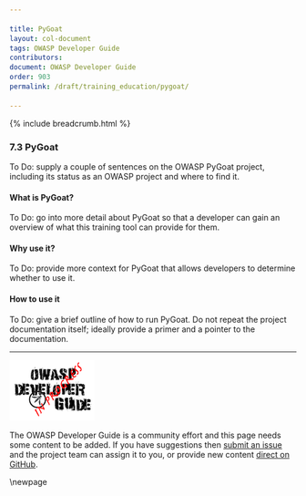 ```yaml
---

title: PyGoat
layout: col-document
tags: OWASP Developer Guide
contributors:
document: OWASP Developer Guide
order: 903
permalink: /draft/training_education/pygoat/

---
```


{% include breadcrumb.html %}

### 7.3 PyGoat

To Do: supply a couple of sentences on the OWASP PyGoat project,
including its status as an OWASP project and where to find it.

#### What is PyGoat?

To Do: go into more detail about PyGoat so that a developer
can gain an overview of what this training tool can provide for them.

#### Why use it?

To Do: provide more context for PyGoat that allows developers to determine whether to use it.

#### How to use it

To Do: give a brief outline of how to run PyGoat.
Do not repeat the project documentation itself; ideally provide a primer and a pointer to the documentation.

----

![Developer Guide](../assets/images/dg_wip.png "OWASP Developer Guide")

The OWASP Developer Guide is a community effort and this page needs some content to be added.
If you have suggestions then [submit an issue][issue0903] and the project team can assign it to you,
or provide new content [direct on GitHub][edit0903].

[issue0903]: https://github.com/OWASP/www-project-developer-guide/issues/new?labels=enhancement&template=request.md&title=Update:%2009-training-education/03-pygoat
[edit0903]: https://github.com/OWASP/www-project-developer-guide/blob/main/draft/09-training-education/03-pygoat.md

\newpage
